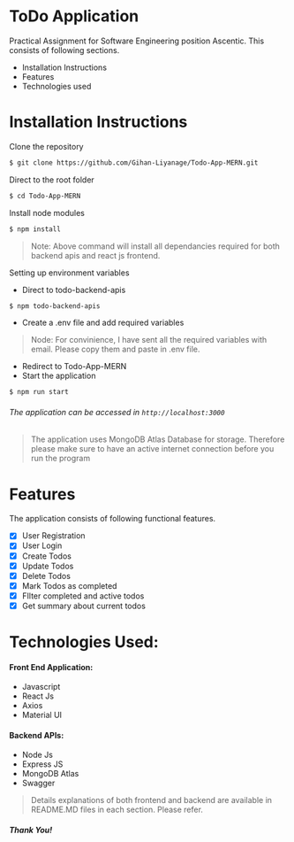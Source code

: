 # ToDo Application

Practical Assignment for Software Engineering position Ascentic. This consists of following sections.

- Installation Instructions
- Features
- Technologies used

# Installation Instructions

Clone the repository

```sh
$ git clone https://github.com/Gihan-Liyanage/Todo-App-MERN.git
```

Direct to the root folder

```sh
$ cd Todo-App-MERN
```

Install node modules

```sh
$ npm install
```

> Note: Above command will install all dependancies required for both backend apis and react js frontend.

Setting up environment variables

- Direct to todo-backend-apis

```sh
$ npm todo-backend-apis
```

- Create a .env file and add required variables

> Node: For convinience, I have sent all the required variables with email. Please copy them and paste in .env file.

- Redirect to Todo-App-MERN
- Start the application

```sh
$ npm run start
```

###### The application can be accessed in `http://localhost:3000`

> The application uses MongoDB Atlas Database for storage. Therefore please make sure to have an active internet connection before you run the program

# Features

The application consists of following functional features.

- [x] User Registration
- [x] User Login
- [x] Create Todos
- [x] Update Todos
- [x] Delete Todos
- [x] Mark Todos as completed
- [x] FIlter completed and active todos
- [x] Get summary about current todos

# Technologies Used:

#### Front End Application:

- Javascript
- React Js
- Axios
- Material UI

#### Backend APIs:

- Node Js
- Express JS
- MongoDB Atlas
- Swagger

> Details explanations of both frontend and backend are available in README.MD files in each section. Please refer.

##### Thank You!
